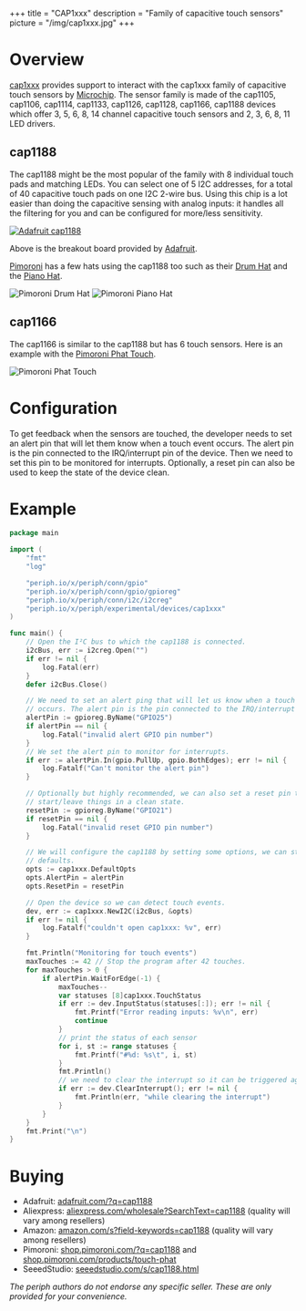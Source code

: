 +++
title = "CAP1xxx"
description = "Family of capacitive touch sensors"
picture = "/img/cap1xxx.jpg"
+++

# Overview

[cap1xxx](https://periph.io/x/periph/devices/cap1xxx) provides support to interact with the cap1xxx family of capacitive touch sensors by [Microchip](https://www.microchip.com/wwwproducts/en/CAP1188). The sensor family is made of the cap1105, cap1106, cap1114, cap1133, cap1126, cap1128, cap1166, cap1188 devices which offer 3, 5, 6, 8, 14 channel capacitive touch sensors and 2, 3, 6, 8, 11 LED drivers.

## cap1188

The cap1188 might be the most popular of the family with 8 individual touch pads and matching LEDs.
You can select one of 5 I2C addresses, for a total of 40 capacitive touch pads on one I2C 2-wire bus. Using this chip is a lot easier than doing the capacitive sensing with analog inputs: it handles all the filtering for you and can be configured for more/less sensitivity.

[![Adafruit cap1188](/img/adafruit_cap1188.jpg)](https://learn.adafruit.com/adafruit-cap1188-breakout/overview)

Above is the breakout board provided by [Adafruit](https://adafruit.com).

[Pimoroni](https://pimoroni.com) has a few hats using the cap1188 too such as their [Drum Hat](https://shop.pimoroni.com/products/drum-hat) and the [Piano Hat](https://shop.pimoroni.com/products/piano-hat).

![Pimoroni Drum Hat](/img/pimoroni_drumhat.jpg)
![Pimoroni Piano Hat](/img/pimoroni_piano_hat.jpg)

## cap1166

The cap1166 is similar to the cap1188 but has 6 touch sensors. Here is an example with the [Pimoroni Phat Touch](https://shop.pimoroni.com/products/touch-phat).

![Pimoroni Phat Touch](/img/pimoroni_touch_phat.jpg)

# Configuration

To get feedback when the sensors are touched, the developer needs to set an
alert pin that will let them know when a touch event occurs. The alert pin is
the pin connected to the IRQ/interrupt pin of the device. Then we need to set this pin to be monitored for interrupts. Optionally, a reset pin can also be used to keep the state of the device clean.

# Example

```go
package main

import (
	"fmt"
	"log"

	"periph.io/x/periph/conn/gpio"
	"periph.io/x/periph/conn/gpio/gpioreg"
	"periph.io/x/periph/conn/i2c/i2creg"
	"periph.io/x/periph/experimental/devices/cap1xxx"
)

func main() {
	// Open the I²C bus to which the cap1188 is connected.
	i2cBus, err := i2creg.Open("")
	if err != nil {
		log.Fatal(err)
	}
	defer i2cBus.Close()

	// We need to set an alert ping that will let us know when a touch event
	// occurs. The alert pin is the pin connected to the IRQ/interrupt pin.
	alertPin := gpioreg.ByName("GPIO25")
	if alertPin == nil {
		log.Fatal("invalid alert GPIO pin number")
	}
	// We set the alert pin to monitor for interrupts.
	if err := alertPin.In(gpio.PullUp, gpio.BothEdges); err != nil {
		log.Fatalf("Can't monitor the alert pin")
	}

	// Optionally but highly recommended, we can also set a reset pin to
	// start/leave things in a clean state.
	resetPin := gpioreg.ByName("GPIO21")
	if resetPin == nil {
		log.Fatal("invalid reset GPIO pin number")
	}

	// We will configure the cap1188 by setting some options, we can start by the
	// defaults.
	opts := cap1xxx.DefaultOpts
	opts.AlertPin = alertPin
	opts.ResetPin = resetPin

	// Open the device so we can detect touch events.
	dev, err := cap1xxx.NewI2C(i2cBus, &opts)
	if err != nil {
		log.Fatalf("couldn't open cap1xxx: %v", err)
	}

	fmt.Println("Monitoring for touch events")
	maxTouches := 42 // Stop the program after 42 touches.
	for maxTouches > 0 {
		if alertPin.WaitForEdge(-1) {
			maxTouches--
			var statuses [8]cap1xxx.TouchStatus
			if err := dev.InputStatus(statuses[:]); err != nil {
				fmt.Printf("Error reading inputs: %v\n", err)
				continue
			}
			// print the status of each sensor
			for i, st := range statuses {
				fmt.Printf("#%d: %s\t", i, st)
			}
			fmt.Println()
			// we need to clear the interrupt so it can be triggered again
			if err := dev.ClearInterrupt(); err != nil {
				fmt.Println(err, "while clearing the interrupt")
			}
		}
	}
	fmt.Print("\n")
}
```


# Buying

- Adafruit: [adafruit.com/?q=cap1188](https://www.adafruit.com/?q=cap1188)
- Aliexpress:
  [aliexpress.com/wholesale?SearchText=cap1188](https://aliexpress.com/wholesale?SearchText=cap1188)
  (quality will vary among resellers)
- Amazon:
  [amazon.com/s?field-keywords=cap1188](https://amazon.com/s?field-keywords=cap1188)
  (quality will vary among resellers)
- Pimoroni: [shop.pimoroni.com/?q=cap1188](https://shop.pimoroni.com/?q=cap1188)
  and [shop.pimoroni.com/products/touch-phat](https://shop.pimoroni.com/products/touch-phat)
- SeeedStudio:
  [seeedstudio.com/s/cap1188.html](https://seeedstudio.com/s/cap1188.html)

_The periph authors do not endorse any specific seller. These are only provided
for your convenience._
